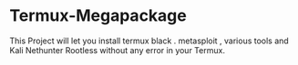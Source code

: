 # Termux-Megapackage
 This Project will let you install termux black . metasploit , various tools and Kali Nethunter Rootless without any error in your Termux.
